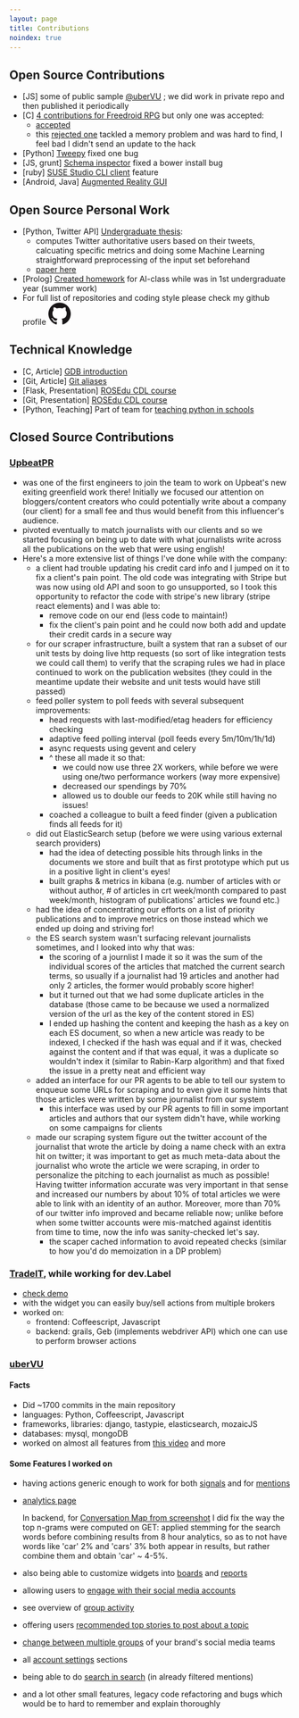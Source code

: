 ```yaml
---
layout: page
title: Contributions
noindex: true
---
```


## Open Source Contributions

* [JS] some of public sample [@uberVU](https://github.com/uberVU/mozaic/commit/c2a0e723abfa9abf33ddc3b8575e8bdac4e0b70f) ; we did work in private repo and then published it periodically
* [C] [4 contributions for Freedroid RPG](http://rb.freedroid.org/users/andreip/) but only one was accepted:
	* [accepted](http://rb.freedroid.org/r/1024/diff/)
	* this [rejected one](http://rb.freedroid.org/r/1077/) tackled a memory problem and was hard to find, I feel bad I didn't send an update to the hack
* [Python] [Tweepy](https://github.com/tweepy/tweepy/pull/446) fixed one bug
* [JS, grunt] [Schema inspector](https://github.com/Atinux/schema-inspector/pull/11) fixed a bower install bug
* [ruby] [SUSE Studio CLI client](https://github.com/susestudio/ssc/pull/1) feature
* [Android, Java] [Augmented Reality GUI](https://github.com/aismail/AndroAR)

## Open Source Personal Work

* [Python, Twitter API] [Undergraduate thesis](https://github.com/andreip/tweeter-authorities):
	* computes Twitter authoritative users based on their tweets, calcuating specific metrics and doing some Machine Learning straightforward preprocessing of the input set beforehand
	* [paper here](https://www.dropbox.com/s/3xh7hjxewtgdswe/findingtopicalauthoritiesontwitter.pdf?dl=0)
* [Prolog] [Created homework](https://github.com/andreip/AI-MAS) for AI-class while was in 1st undergraduate year (summer work)
* For full list of repositories and coding style please check my github profile [<img src="/public/img/github.png">](https://github.com/andreip/)


## Technical Knowledge

* [C, Article] [GDB introduction](http://techblog.rosedu.org/gdb-a-basic-workflow.html)
* [Git, Article] [Git aliases](http://techblog.rosedu.org/git-speeding-workflow.html)
* [Flask, Presentation] [ROSEdu CDL course](http://cdl.rosedu.org/editions/unibuc_2013/#details_course3)
* [Git, Presentation] [ROSEdu CDL course](http://cdl.rosedu.org/editions/spring_2013/#details_course2)
* [Python, Teaching] Part of team for [teaching python in schools](http://py4school.rosedu.org/)

## Closed Source Contributions

### [UpbeatPR](https://www.upbeatpr.com/)

* was one of the first engineers to join the team to work on Upbeat's new exiting greenfield work there! Initially we focused our attention on bloggers/content creators who could potentially write about a company (our client) for a small fee and thus would benefit from this influencer's audience.
* pivoted eventually to match journalists with our clients and so we started focusing on being up to date with what journalists write across all the publications on the web that were using english!
* Here's a more extensive list of things I've done while with the company:
	* a client had trouble updating his credit card info and I jumped on it to fix a client's pain point. The old code was integrating with Stripe but was now using old API and soon to go unsupported, so I took this opportunity to refactor the code with stripe's new library (stripe react elements) and I was able to:
		* remove code on our end (less code to maintain!)
		* fix the client's pain point and he could now both add and update their credit cards in a secure way
	* for our scraper infrastructure, built a system that ran a subset of our unit tests by doing live http requests (so sort of like integration tests we could call them) to verify that the scraping rules we had in place continued to work on the publication websites (they could in the meantime update their website and unit tests would have still passed)
	* feed poller system to poll feeds with several subsequent improvements:
		* head requests with last-modified/etag headers for efficiency checking
		* adaptive feed polling interval (poll feeds every 5m/10m/1h/1d)
		* async requests using gevent and celery
		* ^ these all made it so that:
			* we could now use three 2X workers, while before we were using one/two performance workers (way more expensive)
			* decreased our spendings by 70%
			* allowed us to double our feeds to 20K while still having no issues!
		* coached a colleague to built a feed finder (given a publication finds all feeds for it)
	* did out ElasticSearch setup (before we were using various external search providers)
		* had the idea of detecting possible hits through links in the documents we store and built that as first prototype which put us in a positive light in client's eyes!
		* built graphs & metrics in kibana (e.g. number of articles with or without author, # of articles in crt week/month compared to past week/month, histogram of publications' articles we found etc.)
	* had the idea of concentrating our efforts on a list of priority publications and to improve metrics on those instead which we ended up doing and striving for!
	* the ES search system wasn't surfacing relevant journalists sometimes, and I looked into why that was:
		* the scoring of a journlist I made it so it was the sum of the individual scores of the articles that matched the current search terms, so usually if a journalist had 19 articles and another had only 2 articles, the former would probably score higher!
		* but it turned out that we had some duplicate articles in the database (those came to be because we used a normalized version of the url as the key of the content stored in ES)
		* I ended up hashing the content and keeping the hash as a key on each ES document, so when a new article was ready to be indexed, I checked if the hash was equal and if it was, checked against the content and if that was equal, it was a duplicate so wouldn't index it (similar to Rabin-Karp algorithm) and that fixed the issue in a pretty neat and efficient way
	* added an interface for our PR agents to be able to tell our system to enqueue some URLs for scraping and to even give it some hints that those articles were written by some journalist from our system
		* this interface was used by our PR agents to fill in some important articles and authors that our system didn't have, while working on some campaigns for clients
	* made our scraping system figure out the twitter account of the journalist that wrote the article by doing a name check with an extra hit on twitter; it was important to get as much meta-data about the journalist who wrote the article we were scraping, in order to personalize the pitching to each journalist as much as possible! Having twitter information accurate was very important in that sense and increased our numbers by about 10% of total articles we were able to link with an identity of an author. Moreover, more than 70% of our twitter info improved and became reliable now; unlike before when some twitter accounts were mis-matched against identitis from time to time, now the info was sanity-checked let's say.
		* the scaper cached information to avoid repeated checks (similar to how you'd do memoization in a DP problem)
	

### [TradeIT](https://www.tradingticket.com/), while working for dev.Label

* [check demo](https://www.tradingticket.com/widget/examples.html)
* with the widget you can easily buy/sell actions from multiple brokers
* worked on:
	* frontend: Coffeescript, Javascript
	* backend: grails, Geb (implements webdriver API) which one can use to perform browser actions

### [uberVU](http://ubervu.com/)

#### Facts

* Did ~1700 commits in the main repository
* languages: Python, Coffeescript, Javascript
* frameworks, libraries: django, tastypie, elasticsearch, mozaicJS
* databases: mysql, mongoDB
* worked on almost all features from [this video](https://www.youtube.com/watch?v=wFN_Lw6WSg0) and more

#### Some Features I worked on

* having actions generic enough to work for both [signals](https://drive.google.com/file/d/0Bxk_4cdT7c8fdnhEcDdPdmI2T28/view?usp=sharing) and for [mentions](https://drive.google.com/file/d/0Bxk_4cdT7c8fM2dKX1ZLdjBaX2M/view?usp=sharing)

* [analytics page](https://drive.google.com/file/d/0Bxk_4cdT7c8fSFU4SXBMWlRmMzg/view?usp=sharing)

	In backend, for [Conversation Map from screenshot](https://drive.google.com/file/d/0Bxk_4cdT7c8fSFU4SXBMWlRmMzg/view?usp=sharing) I did fix the way the top n-grams were computed on GET: applied stemming for the search words before combining results from 8 hour analytics, so as to not have words like 'car' 2% and 'cars' 3% both appear in results, but rather combine them and obtain 'car' ~ 4-5%.

* also being able to customize widgets into [boards](https://drive.google.com/file/d/0Bxk_4cdT7c8fbGZJaWRuTWRPbms/view?usp=sharing) and [reports](https://drive.google.com/file/d/0Bxk_4cdT7c8fYmxxcVlDOEw0VWs/view?usp=sharing)
* allowing users to [engage with their social media accounts](https://drive.google.com/file/d/0Bxk_4cdT7c8fa0lDR3NCRlh3X2c/view?usp=sharing)
* see overview of [group activity](https://drive.google.com/file/d/0Bxk_4cdT7c8faXZrV2hKS2RsUE0/view?usp=sharing)
* offering users [recommended top stories to post about a topic](https://drive.google.com/file/d/0Bxk_4cdT7c8fR0t6MV9LQmpZcjQ/view?usp=sharing)
* [change between multiple groups](https://drive.google.com/file/d/0Bxk_4cdT7c8fU3cxNktyRENUeDQ/view?usp=sharing) of your brand's social media teams
* all [account settings](https://drive.google.com/file/d/0Bxk_4cdT7c8fekJKMmNhVEo1Umc/view?usp=sharing) sections
* being able to do [search in search](https://drive.google.com/file/d/0Bxk_4cdT7c8fb0pGRVpKTGtkdnM/view?usp=sharing) (in already filtered mentions)
* and a lot other small features, legacy code refactoring and bugs which would be to hard to remember and explain thoroughly

